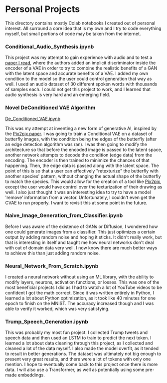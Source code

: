 # Personal Projects

This directory contains mostly Colab notebooks I created out of personal interest. All surround a core idea that is my own and I try to code everything myself, but small portions of code may be taken from the internet. 

### Conditional_Audio_Synthesis.ipynb

This project was my attempt to gain experience with audio and to test a [paper I read](https://arxiv.org/abs/1909.13062), where the authors added an implicit discriminator inside the encoder of a VAE in order to try to combine the realistic benefits of a GAN with the latent space and accurate benefits of a VAE. I added my own condition to the model so the user could control generation that way as well. I used an audio dataset of 30 different spoken words with thousands of samples each. I could not get this project to work, and I learned that audio synthesis is very hard and an emerging field. 

### Novel DeConditioned VAE Algorithm

[De_Conditioned_VAE.ipynb](./De_Conditioned_VAE.ipynb)

This was my attempt at inventing a new form of generative AI, inspired by the [Pix2pix paper](https://arxiv.org/abs/1611.07004). I was going to train a Conditional VAE on a dataset of butterfly images, with the condition being the edges of the butterfly (after an edge detection algorithm was ran). I was then going to modify the architecture so that before the encoded image is passed to the latent space, another network attempts to decode the condition (edge data) from the encoding. The encoder is then trained to minimize the chances of that happening. Then, the edge data is passed along with the latent space. The point of this is so that a user can effectively "retexturize" the butterfly with another species' pattern, without changing the actual shape of the butterfly to match the species. This would allow for the creation of a tool like [Pix2pix](https://affinelayer.com/pixsrv/), except the user would have control over the texturization of their drawing as well. I also just thought it was an interesting idea to try to have a model 'remove' information from a vector. 
Unfortunately, I couldn't even get the CVAE to run properly. I want to revisit this at some point in the future.

### Naive_Image_Generation_from_Classifier.ipynb

Before I was aware of the existence of GANs or Diffusion, I wondered how one could generate images from a classifier. This just optimizes a certain output by adding random noise and hoping it sticks. It didn't really work, but that is interesting in itself and taught me how neural networks don't deal with out of domain data very well. I now know there are much better ways to achieve this than just adding random noise. 

### Neural_Network_From_Scratch.ipynb

I created a neural network without using an ML library, with the ability to modify layers, neurons, activation functions, or losses. This was one of the most beneficial projects I did as I had to watch a lot of YouTube videos to be confident I got the math correct. Since it was written entirely in Python, I learned a lot about Python optimization, as it took like 40 minutes for one epoch to finish on the MNIST. The accuracy increased though and I was able to verify it worked, which was very satisfying.

### Trump_Speech_Generation.ipynb

This was probably my most fun project. I collected Trump tweets and speech data and then used an LSTM to train to predict the next token. I learned a lot about data cleaning through this project, as I collected and cleaned a lot of the data myself. I also made the model overfit, as it tended to result in better generations. The dataset was ultimately not big enough to present very great results, and there were a lot of tokens with only one mention. I hope to eventually come back to this project once there is more data. I will also use a Transformer, as well as potentially using some pre-made embeddings.